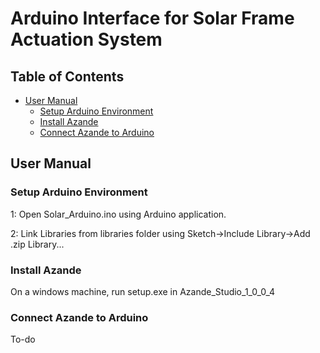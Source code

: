 # Arduino Interface for Solar Frame Actuation System

## Table of Contents
- [User Manual](#user-manual)
  - [Setup Arduino Environment](#setup-arduino-environment)
  - [Install Azande](#install-azande)
  - [Connect Azande to Arduino](#connect-azande-to-arduino)

## User Manual

### Setup Arduino Environment

1: Open Solar_Arduino.ino using Arduino application.

2: Link Libraries from libraries folder using Sketch->Include Library->Add .zip Library...

### Install Azande

On a windows machine, run setup.exe in Azande_Studio_1_0_0_4

### Connect Azande to Arduino

To-do

